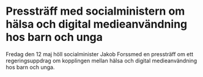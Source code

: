 # Pressträff med socialministern om hälsa och digital medieanvändning hos barn och unga

Fredag den 12 maj höll socialminister Jakob Forssmed en pressträff om ett regeringsuppdrag om kopplingen mellan hälsa och digital medieanvändning hos barn och unga.
